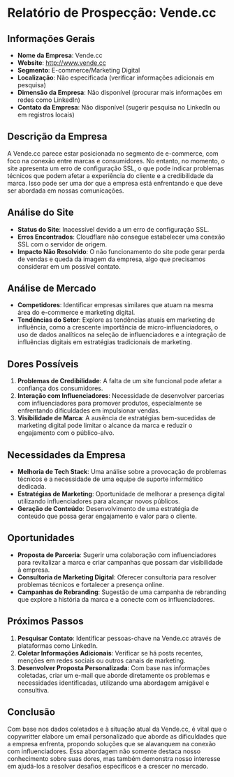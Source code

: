 # Relatório de Prospecção: Vende.cc

## Informações Gerais
- **Nome da Empresa**: Vende.cc
- **Website**: http://www.vende.cc
- **Segmento**: E-commerce/Marketing Digital
- **Localização**: Não especificada (verificar informações adicionais em pesquisa)
- **Dimensão da Empresa**: Não disponível (procurar mais informações em redes como LinkedIn)
- **Contato da Empresa**: Não disponível (sugerir pesquisa no LinkedIn ou em registros locais)

## Descrição da Empresa
A Vende.cc parece estar posicionada no segmento de e-commerce, com foco na conexão entre marcas e consumidores. No entanto, no momento, o site apresenta um erro de configuração SSL, o que pode indicar problemas técnicos que podem afetar a experiência do cliente e a credibilidade da marca. Isso pode ser uma dor que a empresa está enfrentando e que deve ser abordada em nossas comunicações.

## Análise do Site
- **Status do Site**: Inacessível devido a um erro de configuração SSL.
- **Erros Encontrados**: Cloudflare não consegue estabelecer uma conexão SSL com o servidor de origem.
- **Impacto Não Resolvido**: O não funcionamento do site pode gerar perda de vendas e queda da imagem da empresa, algo que precisamos considerar em um possível contato.

## Análise de Mercado
- **Competidores**: Identificar empresas similares que atuam na mesma área do e-commerce e marketing digital.
- **Tendências do Setor**: Explore as tendências atuais em marketing de influência, como a crescente importância de micro-influenciadores, o uso de dados analíticos na seleção de influenciadores e a integração de influências digitais em estratégias tradicionais de marketing.

## Dores Possíveis
1. **Problemas de Credibilidade**: A falta de um site funcional pode afetar a confiança dos consumidores.
2. **Interação com Influenciadores**: Necessidade de desenvolver parcerias com influenciadores para promover produtos, especialmente se enfrentando dificuldades em impulsionar vendas.
3. **Visibilidade de Marca**: A ausência de estratégias bem-sucedidas de marketing digital pode limitar o alcance da marca e reduzir o engajamento com o público-alvo.

## Necessidades da Empresa
- **Melhoria de Tech Stack**: Uma análise sobre a provocação de problemas técnicos e a necessidade de uma equipe de suporte informático dedicada.
- **Estratégias de Marketing**: Oportunidade de melhorar a presença digital utilizando influenciadores para alcançar novos públicos.
- **Geração de Conteúdo**: Desenvolvimento de uma estratégia de conteúdo que possa gerar engajamento e valor para o cliente.

## Oportunidades
- **Proposta de Parceria**: Sugerir uma colaboração com influenciadores para revitalizar a marca e criar campanhas que possam dar visibilidade à empresa.
- **Consultoria de Marketing Digital**: Oferecer consultoria para resolver problemas técnicos e fortalecer a presença online.
- **Campanhas de Rebranding**: Sugestão de uma campanha de rebranding que explore a história da marca e a conecte com os influenciadores.

## Próximos Passos
1. **Pesquisar Contato**: Identificar pessoas-chave na Vende.cc através de plataformas como LinkedIn.
2. **Coletar Informações Adicionais**: Verificar se há posts recentes, menções em redes sociais ou outros canais de marketing.
3. **Desenvolver Proposta Personalizada**: Com base nas informações coletadas, criar um e-mail que aborde diretamente os problemas e necessidades identificadas, utilizando uma abordagem amigável e consultiva.

## Conclusão
Com base nos dados coletados e à situação atual da Vende.cc, é vital que o copywritter elabore um email personalizado que aborde as dificuldades que a empresa enfrenta, propondo soluções que se alavanquem na conexão com influenciadores. Essa abordagem não somente destaca nosso conhecimento sobre suas dores, mas também demonstra nosso interesse em ajudá-los a resolver desafios específicos e a crescer no mercado.